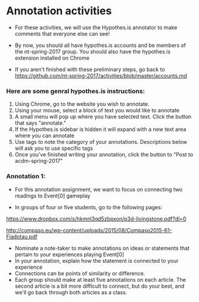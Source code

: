 # Annotation activities

- For these activities, we will use the Hypothes.is annotator to make comments that everyone else can see!

- By now, you should all have hypothes.is accounts and be members of the nt-spring-2017 group. You should also have the hypothes.is extension installed on Chrome

- If you aren't finished with these preliminary steps, go back to https://github.com/nt-spring-2017/activities/blob/master/accounts.md

### Here are some genral hypothes.is instructions:

1. Using Chrome, go to the website you wish to annotate.
2. Using your mouse, select a block of text you would like to annotate
3. A small menu will pop up where you have selected text. Click the button that says "annotate."
4. If the Hypothes.is sidebar is hidden it will expand with a new text area where you can annotate
5. Use tags to note the category of your annotations. Descriptions below will ask you to use specific tags
6. Once you've finished writing your annotation, click the button to "Post to acdm-spring-2017"

### Annotation 1:

- For this annotation assignment, we want to focus on connecting two readings to Event[0] gameplay

- In groups of four or five students, go to the following pages:

https://www.dropbox.com/s/hkmnl3qd5zbpxon/p3d-livingstone.pdf?dl=0

http://compaso.eu/wp-content/uploads/2015/08/Compaso2015-61-Fiadotau.pdf

- Nominate a note-taker to make annotations on ideas or statements that pertain to your experiences playing Event[0]
- In your annotation, explain how the statement is connected to your experience
- Connections can be points of similarity or difference.
- Each group should make at least five annotations on each article. The second article is a bit more difficult to connect, but do your best, and we'll go back through both articles as a class. 
